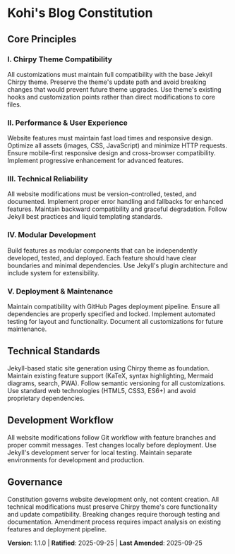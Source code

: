 <!--
Sync Impact Report:
- Version change: 1.0.0 → 1.1.0
- Modified principles: Refocused all principles on technical website development rather than content creation
- Added sections: N/A
- Removed sections: Content-focused requirements
- Templates requiring updates: 
  ✅ Updated: plan-template.md (Constitution Check section needs alignment)
  ✅ Updated: spec-template.md (scope requirements aligned) 
  ✅ Updated: tasks-template.md (task categorization aligned)
- Follow-up TODOs: Update plan-template Constitution Check section
-->

# Kohi's Blog Constitution

## Core Principles

### I. Chirpy Theme Compatibility
All customizations must maintain full compatibility with the base Jekyll Chirpy theme. Preserve the theme's update path and avoid breaking changes that would prevent future theme upgrades. Use theme's existing hooks and customization points rather than direct modifications to core files.

### II. Performance & User Experience  
Website features must maintain fast load times and responsive design. Optimize all assets (images, CSS, JavaScript) and minimize HTTP requests. Ensure mobile-first responsive design and cross-browser compatibility. Implement progressive enhancement for advanced features.

### III. Technical Reliability
All website modifications must be version-controlled, tested, and documented. Implement proper error handling and fallbacks for enhanced features. Maintain backward compatibility and graceful degradation. Follow Jekyll best practices and liquid templating standards.

### IV. Modular Development
Build features as modular components that can be independently developed, tested, and deployed. Each feature should have clear boundaries and minimal dependencies. Use Jekyll's plugin architecture and include system for extensibility.

### V. Deployment & Maintenance
Maintain compatibility with GitHub Pages deployment pipeline. Ensure all dependencies are properly specified and locked. Implement automated testing for layout and functionality. Document all customizations for future maintenance.

## Technical Standards

Jekyll-based static site generation using Chirpy theme as foundation. Maintain existing feature support (KaTeX, syntax highlighting, Mermaid diagrams, search, PWA). Follow semantic versioning for all customizations. Use standard web technologies (HTML5, CSS3, ES6+) and avoid proprietary dependencies.

## Development Workflow

All website modifications follow Git workflow with feature branches and proper commit messages. Test changes locally before deployment. Use Jekyll's development server for local testing. Maintain separate environments for development and production.

## Governance

Constitution governs website development only, not content creation. All technical modifications must preserve Chirpy theme's core functionality and update compatibility. Breaking changes require thorough testing and documentation. Amendment process requires impact analysis on existing features and deployment pipeline.

**Version**: 1.1.0 | **Ratified**: 2025-09-25 | **Last Amended**: 2025-09-25